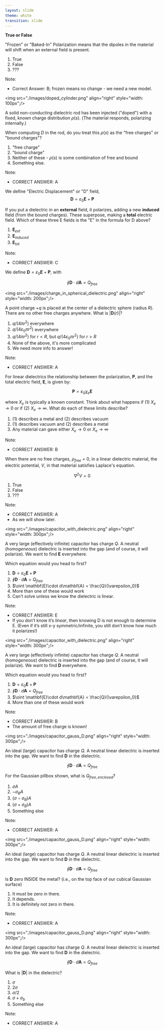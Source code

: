 ```yaml
---
layout: slide
theme: white
transition: slide
---
```


<section data-markdown>

**True or False**

"Frozen" or "Baked-In" Polarization means that the dipoles in the material will shift when an external field is present.

1. True
2. False
3. ???

Note:
* Correct Answer: B; frozen means no change -  we need a new model.

</section>


<section data-markdown>

<img src="./images/doped_cylinder.png" align="right" style="width: 100px";/>


A solid non-conducting dielectric rod has been injected ("doped") with a fixed, known charge distribution $\rho(s)$. (The material responds, polarizing internally.)

When computing $D$ in the rod, do you treat this $\rho(s)$ as the "free charges" or "bound charges"?

1. "free charge"
2. "bound charge"
3. Neither of these - $\rho(s)$ is some combination of free and bound
4. Something else.

Note:
* CORRECT ANSWER: A

</section>

<section data-markdown>

We define "Electric Displacement" or "D" field,
$$\mathbf{D} = \varepsilon_0 \mathbf{E} + \mathbf{P}$$

If you put a dielectric in an **external** field, it polarizes, adding a new **induced** field (from the bound charges). These superpose, making a **total** electric field. Which of these three E fields is the "E" in the formula for D above?

1. $\mathbf{E}_{ext}$
2. $\mathbf{E}_{induced}$
3. $\mathbf{E}_{tot}$

Note:
* CORRECT ANSWER: C

</section>

<section data-markdown>

We define $\mathbf{D} = \varepsilon_0 \mathbf{E} + \mathbf{P}$, with

$$\oint \mathbf{D}\cdot d\mathbf{A} = Q_{free}$$

<img src="./images/charge_in_spherical_dielectric.png" align="right" style="width: 200px";/>


A point charge $+q$ is placed at the center of a dielectric sphere (radius $R$).  There are no other free charges anywhere.  What is $|\mathbf{D}(r)|$?


1. $q/(4 \pi r^2)$ everywhere
2. $q/(4 \varepsilon_0\pi r^2)$ everywhere
3. $q/(4 \pi r^2)$ for $r < R$, but $q/(4 \varepsilon_0\pi r^2)$ for $r>R$
4. None of the above, it's more complicated
5. We need more info to answer!

Note:
* CORRECT ANSWER: A


</section>

<section data-markdown>

For linear dielectrics the relationship between the polarization, $\mathbf{P}$, and the total electric field, $\mathbf{E}$, is given by:

$$\mathbf{P} = \varepsilon_0 \chi_e \mathbf{E}$$

where $X_e$ is typically a known constant. Think about what happens if (1) $X_e \rightarrow 0$ or if (2) $X_e \rightarrow \infty$. What do each of these limits describe?

1.  (1) describes a metal and (2) describes vacuum
2.  (1) describes vacuum and (2) describes a metal
3. Any material can gave either $X_e \rightarrow 0$ or $X_e \rightarrow \infty$

Note:
* CORRECT ANSWER: B

</section>

<section data-markdown>

When there are no free charges, $\rho_{free}$ = 0, in a linear dielectric material, the electric potential, $V$, in that material satisfies Laplace's equation.

$$\nabla^2 V = 0$$

1. True
2. False
3. ???

Note:
* CORRECT ANSWER: A
* As we will show later.

</section>

<section data-markdown>

<img src="./images/capacitor_with_dielectric.png" align="right" style="width: 300px";/>


A very large (effectively infinite) capacitor has charge $Q$. A neutral (*homogeneous*) dielectric is inserted into the gap (and of course, it will polarize). We want to find $\mathbf{E}$ everywhere.

Which equation would you head to first?

1. $\mathbf{D} = \varepsilon_0 \mathbf{E} + \mathbf{P}$
2. $\oint \mathbf{D}\cdot d\mathbf{A} = Q_{free}$
3. $\oint \mathbf{E}\cdot d\mathbf{A} = \frac{Q}{\varepsilon_0}$
4. More than one of these would work
5. Can't solve unless we know the dielectric is linear.

Note:
* CORRECT ANSWER: E
* If you don’t know it’s *linear*, then knowing D is not enough to determine E. (Even if it’s still x-y symmetric/infinite, you still don’t know how much it polarizes!)

</section>

<section data-markdown>

<img src="./images/capacitor_with_dielectric.png" align="right" style="width: 300px";/>


A very large (effectively infinite) capacitor has charge $Q$. A neutral (*homogeneous*) dielectric is inserted into the gap (and of course, it will polarize). We want to find $\mathbf{D}$ everywhere.

Which equation would you head to first?

1. $\mathbf{D} = \varepsilon_0 \mathbf{E} + \mathbf{P}$
2. $\oint \mathbf{D}\cdot d\mathbf{A} = Q_{free}$
3. $\oint \mathbf{E}\cdot d\mathbf{A} = \frac{Q}{\varepsilon_0}$
4. More than one of these would work

Note:
* CORRECT ANSWER: B
* The amount of free charge is known!

</section>

<section data-markdown>

<img src="./images/capacitor_gauss_D.png" align="right" style="width: 300px";/>


An  ideal (large) capacitor has charge $Q$. A neutral linear dielectric is inserted into the gap. We want to find $\mathbf{D}$ in the dielectric.

$$\oint \mathbf{D}\cdot d\mathbf{A} = Q_{free}$$

For the Gaussian pillbox shown, what is $Q_{free,enclosed}$?

1. $\sigma A$
2. $-\sigma_B A$
3. $(\sigma-\sigma_B) A$
4. $(\sigma+\sigma_B) A$
5. Something else

Note:
* CORRECT ANSWER: A

</section>

<section data-markdown>

<img src="./images/capacitor_gauss_D.png" align="right" style="width: 300px";/>


An  ideal (large) capacitor has charge $Q$. A neutral linear dielectric is inserted into the gap. We want to find $\mathbf{D}$ in the dielectric.

$$\oint \mathbf{D}\cdot d\mathbf{A} = Q_{free}$$

Is $\mathbf{D}$ zero INSIDE the metal? (i.e., on the top face of our cubical Gaussian surface)

1. It must be zero in there.
2. It depends.
3. It is definitely not zero in there.

Note:
* CORRECT ANSWER: A

</section>

<section data-markdown>

<img src="./images/capacitor_gauss_D.png" align="right" style="width: 300px";/>


An  ideal (large) capacitor has charge $Q$. A neutral linear dielectric is inserted into the gap. We want to find $\mathbf{D}$ in the dielectric.

$$\oint \mathbf{D}\cdot d\mathbf{A} = Q_{free}$$

What is $|\mathbf{D}|$ in the dielectric?

1. $\sigma$
2. $2\sigma$
3. $\sigma/2$
4. $\sigma+\sigma_b$
5. Something else

Note:
* CORRECT ANSWER: A

</section>
